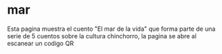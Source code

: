 # mar
Esta pagina muestra el cuento "El mar de la vida" que forma parte de una serie de 5 cuentos sobre la cultura chinchorro, la pagina se abre al escanear un codigo QR
